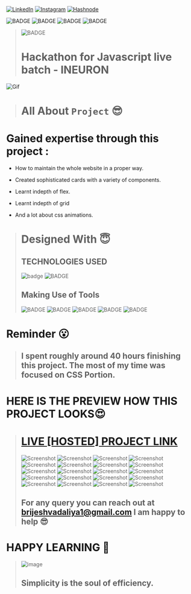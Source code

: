 
<!-- Social Links -->

[![LinkedIn][linkedin-shield]][linkedin-url]
[![Instagram][instagram-shield]][instagram-url]
[![Hashnode][hashnode-shield]][hashnode-url]

![BADGE](https://img.shields.io/badge/HACKATHON-PROJECT-lightgrey)
![BADGE](https://img.shields.io/badge/LCO--INEURON-HITESH%20CHOUDHARY-lightgrey)
![BADGE](https://img.shields.io/badge/INEURON-FULL--STACK--JAVASCRIPT--WEBDEVELOPMENT-lightgrey)
![BADGE](https://img.shields.io/badge/HTML-CSS-lightgrey)

>![BADGE](https://img.shields.io/badge/MADE%20WITH%20FUN%20BY-BRIJESH%20VADALIA-blue)
># Hackathon for Javascript live batch - INEURON

![Gif](https://thumbs.gfycat.com/DecisiveMadGoral-max-1mb.gif)

> # All About `Project` 😎

# **Gained expertise through this project :**

- How to maintain the whole website in a proper way.

- Created sophisticated cards with a variety of components.

- Learnt indepth of flex.

- Learnt indepth of grid

-  And a lot about css animations.







># Designed With 😇
>## TECHNOLOGIES USED 
>![badge](https://img.shields.io/badge/HTML5-HTML5-orange)
![BADGE](https://img.shields.io/badge/CSS3-CSS3-blue)
>## Making Use of Tools
>![BADGE](https://img.shields.io/badge/GOOGLE-CHROME-blue)
>![BADGE](https://img.shields.io/badge/GIT-HUB-lightgrey)
>![BADGE](https://img.shields.io/badge/VS-CODE-blue)
>![BADGE](https://img.shields.io/badge/GIT-GIT-orange)
>![BADGE](https://img.shields.io/badge/NETLIFY-NETLIFY-blue)

# Reminder 😮

>## I spent roughly around  40 hours   finishing this project. The most of my time was focused on CSS Portion.




# HERE IS THE PREVIEW HOW THIS PROJECT LOOKS😍
># [LIVE [HOSTED] PROJECT LINK](https://ineuron-homepage-brijesh8128.netlify.app/"Project-1-Hackathon--Netlify")
>![Screenshot](./screenshot/screenshot-1.png)
>![Screenshot](./screenshot/screenshot-2.png)
>![Screenshot](./screenshot/screenshot-3.png)
>![Screenshot](./screenshot/screenshot-4.png)
>![Screenshot](./screenshot/screenshot-5.png)
>![Screenshot](./screenshot/screenshot-6.png)
>![Screenshot](./screenshot/screenshot-7.png)
>![Screenshot](./screenshot/screenshot-8.png)
>![Screenshot](./screenshot/screenshot-9.png)
>![Screenshot](./screenshot/screenshot-10.png)
>![Screenshot](./screenshot/screenshot-11.png)
>![Screenshot](./screenshot/screenshot-12.png)
>![Screenshot](./screenshot/screenshot-13.png)
>![Screenshot](./screenshot/screenshot-14.png)
>![Screenshot](./screenshot/screenshot-15.png)
>![Screenshot](./screenshot/screenshot-16.png)
>![Screenshot](./screenshot/screenshot-17.png)
>![Screenshot](./screenshot/screenshot-18.png)
>![Screenshot](./screenshot/screenshot-19.png)
>![Screenshot](./screenshot/screenshot-20.png)
>## For any query you can reach out at brijeshvadaliya1@gmail.com I am happy to help 😎

# HAPPY LEARNING 🤩
>![image](https://raw.githubusercontent.com/ikeyurp/ikeyurp/master/src/Comp-Man.gif)
>## Simplicity is the soul of efficiency.












<!-- Linkedin -->

[linkedin-shield]: https://img.shields.io/badge/-LinkedIn-black.svg?style=for-the-badge&logo=linkedin&colorB=0B5FBB
[linkedin-url]: https://www.linkedin.com/in/brijesh-vadaliya-16b3a2202/

<!-- Instagram -->

[instagram-shield]: https://img.shields.io/badge/Instagram-%23E4405F.svg?style=for-the-badge&logo=Instagram&logoColor=white
[instagram-url]: https://www.instagram.com/brijesh_vadaliya_8128/


<!-- Hashnode -->

[hashnode-shield]: https://img.shields.io/badge/Hashnode-2962FF?style=for-the-badge&logo=hashnode&logoColor=white
[hashnode-url]: https://brijeshvadaliya8128.hashnode.dev/




<!-- Project screenshot -->

[product-screenshot]: /readme_assets/project01.jpg
[project-url]: https://trending25.netlify.app/
